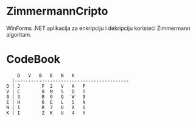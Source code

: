 # ZimmermannCripto
WinForms .NET aplikacija za enkripciju i dekripciju koristeći Zimmermann algoritam.

# CodeBook
        D	V	B	E	N	K  
      |------------------------------------------
    D | J        F	2	V	A	P
    V | C        8	M	5	D	T
    B | 3        B	0	Q	W	9
    E | H        6	E	L	S	N
    N | 1        R	7	O	X	G
    K | I        Z	K	U	4	Y
